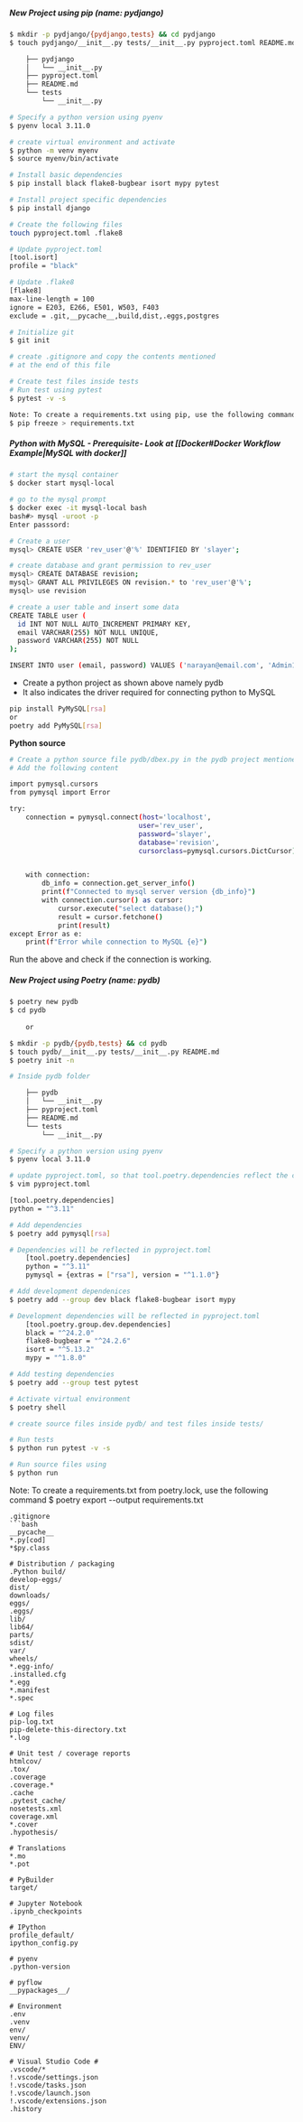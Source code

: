 ##### New Project using pip (name: pydjango)
```bash
$ mkdir -p pydjango/{pydjango,tests} && cd pydjango
$ touch pydjango/__init__.py tests/__init__.py pyproject.toml README.md

	├── pydjango
	│   └── __init__.py
	├── pyproject.toml
	├── README.md
	└── tests
	    └── __init__.py

# Specify a python version using pyenv
$ pyenv local 3.11.0

# create virtual environment and activate
$ python -m venv myenv
$ source myenv/bin/activate

# Install basic dependencies
$ pip install black flake8-bugbear isort mypy pytest 

# Install project specific dependencies
$ pip install django

# Create the following files
touch pyproject.toml .flake8

# Update pyproject.toml
[tool.isort]
profile = "black"

# Update .flake8 
[flake8]
max-line-length = 100
ignore = E203, E266, E501, W503, F403
exclude = .git,__pycache__,build,dist,.eggs,postgres

# Initialize git
$ git init 

# create .gitignore and copy the contents mentioned
# at the end of this file

# Create test files inside tests
# Run test using pytest
$ pytest -v -s

Note: To create a requirements.txt using pip, use the following command
$ pip freeze > requirements.txt
```

##### Python with MySQL - Prerequisite- Look at [[Docker#Docker Workflow Example|MySQL with docker]]
```bash
# start the mysql container 
$ docker start mysql-local

# go to the mysql prompt
$ docker exec -it mysql-local bash
bash#> mysql -uroot -p
Enter passsord: 

# Create a user
mysql> CREATE USER 'rev_user'@'%' IDENTIFIED BY 'slayer';

# create database and grant permission to rev_user
mysql> CREATE DATABASE revision;
mysql> GRANT ALL PRIVILEGES ON revision.* to 'rev_user'@'%';
mysql> use revision

# create a user table and insert some data
CREATE TABLE user (
  id INT NOT NULL AUTO_INCREMENT PRIMARY KEY,
  email VARCHAR(255) NOT NULL UNIQUE,
  password VARCHAR(255) NOT NULL
);

INSERT INTO user (email, password) VALUES ('narayan@email.com', 'Admin123');

```
* Create a python project as shown above namely pydb
* It also indicates the driver required for connecting python to MySQL 
```bash
pip install PyMySQL[rsa]
or
poetry add PyMySQL[rsa]
```
**Python source**
```bash
# Create a python source file pydb/dbex.py in the pydb project mentioned above
# Add the following content

import pymysql.cursors
from pymysql import Error

try:
    connection = pymysql.connect(host='localhost',
                                user='rev_user',
                                password='slayer',
                                database='revision',
                                cursorclass=pymysql.cursors.DictCursor)


    with connection:
        db_info = connection.get_server_info()
        print(f"Connected to mysql server version {db_info}")
        with connection.cursor() as cursor:
            cursor.execute("select database();")
            result = cursor.fetchone()
            print(result)
except Error as e:
    print(f"Error while connection to MySQL {e}")
```
Run the above and check if the connection is working. 

##### New Project using Poetry (name: pydb)
```bash
$ poetry new pydb
$ cd pydb
	
	or

$ mkdir -p pydb/{pydb,tests} && cd pydb
$ touch pydb/__init__.py tests/__init__.py README.md
$ poetry init -n

# Inside pydb folder

	├── pydb
	│   └── __init__.py
	├── pyproject.toml
	├── README.md
	└── tests
	    └── __init__.py

# Specify a python version using pyenv
$ pyenv local 3.11.0

# update pyproject.toml, so that tool.poetry.dependencies reflect the chosen python version
$ vim pyproject.toml

[tool.poetry.dependencies]
python = "^3.11"

# Add dependencies
$ poetry add pymysql[rsa]

# Dependencies will be reflected in pyproject.toml
	[tool.poetry.dependencies]
	python = "^3.11"
	pymysql = {extras = ["rsa"], version = "^1.1.0"}

# Add development dependenices 
$ poetry add --group dev black flake8-bugbear isort mypy

# Development dependencies will be reflected in pyproject.toml
	[tool.poetry.group.dev.dependencies]
	black = "^24.2.0"
	flake8-bugbear = "^24.2.6"
	isort = "^5.13.2"
	mypy = "^1.8.0"

# Add testing dependencies
$ poetry add --group test pytest

# Activate virtual environment
$ poetry shell 

# create source files inside pydb/ and test files inside tests/

# Run tests 
$ python run pytest -v -s

# Run source files using 
$ python run 
```
Note: To create a requirements.txt from poetry.lock, use the following command
$ poetry export --output requirements.txt
```
.gitignore
```bash
__pycache__
*.py[cod]
*$py.class

# Distribution / packaging
.Python build/
develop-eggs/
dist/
downloads/
eggs/
.eggs/
lib/
lib64/
parts/
sdist/
var/
wheels/
*.egg-info/
.installed.cfg
*.egg
*.manifest
*.spec

# Log files
pip-log.txt
pip-delete-this-directory.txt
*.log

# Unit test / coverage reports
htmlcov/
.tox/
.coverage
.coverage.*
.cache
.pytest_cache/
nosetests.xml
coverage.xml
*.cover
.hypothesis/

# Translations
*.mo
*.pot

# PyBuilder
target/

# Jupyter Notebook
.ipynb_checkpoints

# IPython
profile_default/
ipython_config.py

# pyenv
.python-version

# pyflow
__pypackages__/

# Environment
.env
.venv
env/
venv/
ENV/

# Visual Studio Code #
.vscode/*
!.vscode/settings.json
!.vscode/tasks.json
!.vscode/launch.json
!.vscode/extensions.json
.history
```
